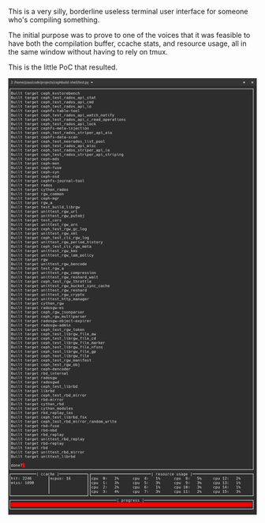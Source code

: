 
This is a very silly, borderline useless terminal user interface for someone
who's compiling something.

The initial purpose was to prove to one of the voices that it was feasible to
have both the compilation buffer, ccache stats, and resource usage, all in the
same window without having to rely on tmux.

This is the little PoC that resulted.

![screenshot](/screenshot.png?raw=true "Screenshot")
